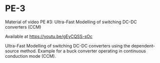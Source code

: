 # PE-3

Material of video PE #3: Ultra-Fast Modelling of switching DC-DC converters (CCM)

Available at https://youtu.be/gEyCQSS-sOc

Ultra-Fast Modelling of switching DC-DC converters using the dependent-source method.
Example for a buck converter operating in continuous conduction mode (CCM).

